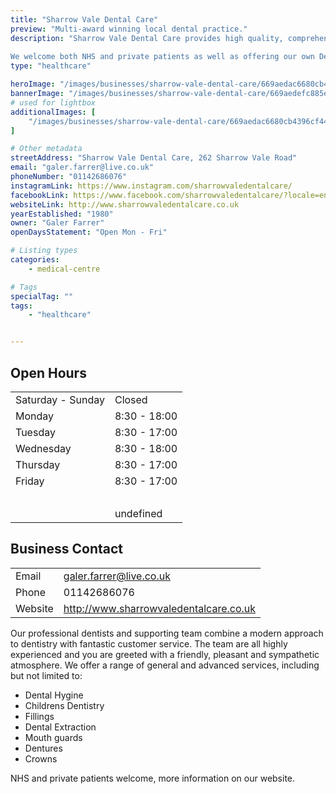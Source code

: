 ```yaml
---
title: "Sharrow Vale Dental Care"
preview: "Multi-award winning local dental practice."
description: "Sharrow Vale Dental Care provides high quality, comprehensive dental care for all the family.
   
We welcome both NHS and private patients as well as offering our own Dental Plan."
type: "healthcare"

heroImage: "/images/businesses/sharrow-vale-dental-care/669aedac6680cb4396cf4468_IMG_6369---Galer-Farrer.jpeg"
bannerImage: "/images/businesses/sharrow-vale-dental-care/669aedefc885ef7ffb6cd166_IMG_6370---Galer-Farrer.jpeg"
# used for lightbox
additionalImages: [
    "/images/businesses/sharrow-vale-dental-care/669aedac6680cb4396cf4468_IMG_6369---Galer-Farrer.jpeg"
]

# Other metadata
streetAddress: "Sharrow Vale Dental Care, 262 Sharrow Vale Road"
email: "galer.farrer@live.co.uk"
phoneNumber: "01142686076"
instagramLink: https://www.instagram.com/sharrowvaledentalcare/
facebookLink: https://www.facebook.com/sharrowvaledentalcare/?locale=en_GB
websiteLink: http://www.sharrowvaledentalcare.co.uk
yearEstablished: "1980"
owner: "Galer Farrer"
openDaysStatement: "Open Mon - Fri"

# Listing types
categories:
    - medical-centre

# Tags
specialTag: ""
tags:
    - "healthcare"


---
```


## Open Hours

|                   |              |
| ----------------- | ------------ |
| Saturday - Sunday | Closed       |
| Monday            | 8:30 - 18:00 |
| Tuesday           | 8:30 - 17:00 |
| Wednesday         | 8:30 - 18:00 |
| Thursday          | 8:30 - 17:00 |
| Friday            | 8:30 - 17:00 |
| ‍                 |              |
|                   | undefined    |

## Business Contact

|         |                                        |
| ------- | -------------------------------------- |
| Email   | galer.farrer@live.co.uk                |
| Phone   | 01142686076                            |
| Website | http://www.sharrowvaledentalcare.co.uk |

Our professional dentists and supporting team combine a modern approach to dentistry with fantastic customer service.
The team are all highly experienced and you are greeted with a friendly, pleasant and sympathetic atmosphere.
We offer a range of general and advanced services, including but not limited to:

- Dental Hygine
- Childrens Dentistry
- Fillings
- Dental Extraction
- Mouth guards
- Dentures
- Crowns

NHS and private patients welcome, more information on our website.